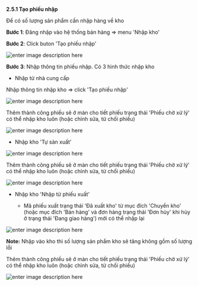 
**2.5.1	Tạo phiếu nhập**

Để có số lượng sản phẩm cần nhập hàng về kho 

**Bước 1**: Đăng nhập vào hệ thống bán hàng => menu 'Nhập kho'

**Bước 2**:  Click buton 'Tạo phiếu nhập'

![enter image description here](https://static8.muarecdn.com/original/muare/images/2021/03/26/5893008_1111.png)

**Bước 3**: Nhập thông tin phiếu nhập. Có 3 hình thức nhập kho 

+ Nhập từ nhà cung cấp

Nhập thông tin nhập kho => click 'Tạo phiếu nhập' 

![enter image description here](https://static8.muarecdn.com/original/muare/images/2021/03/26/5893130_250.png)
          
Thêm thành công phiếu sẽ ở màn cho tiết phiếu trạng thái 'Phiếu chờ xử lý'  có thể nhập kho luôn (hoặc chỉnh sửa, từ chối phiếu)

![enter image description here](https://static8.muarecdn.com/original/muare/images/2021/03/26/5893157_254.png)

+ Nhập kho 'Tự sản xuất'

![enter image description here](https://static8.muarecdn.com/original/muare/images/2021/03/26/5893163_5645.png)

Thêm thành công phiếu sẽ ở màn cho tiết phiếu trạng thái 'Phiếu chờ xử lý'  có thể nhập kho luôn (hoặc chỉnh sửa, từ chối phiếu)

![enter image description here](https://static8.muarecdn.com/original/muare/images/2021/03/26/5893164_254541.png)

+ Nhập kho 'Nhập từ phiếu xuất'

    -  Mã phiếu xuất trạng thái 'Đã xuất kho' từ mục đích 'Chuyển kho' (hoặc mục đích 'Bán hàng' và đơn hàng trạng thái 'Đơn hủy' khi hủy ở trạng thái 'Đang giao hàng') mới có thể nhập lại

![enter image description here](https://static8.muarecdn.com/original/muare/images/2021/03/26/5893220_5875.png)

**Note:** Nhập vào kho thì số lượng sản phẩm kho sẽ tăng không gồm số lượng lỗi

Thêm thành công phiếu sẽ ở màn cho tiết phiếu trạng thái 'Phiếu chờ xử lý'  có thể nhập kho luôn (hoặc chỉnh sửa, từ chối phiếu)

![enter image description here](https://static8.muarecdn.com/original/muare/images/2021/03/26/5893230_screenshot-2.png)


    
   